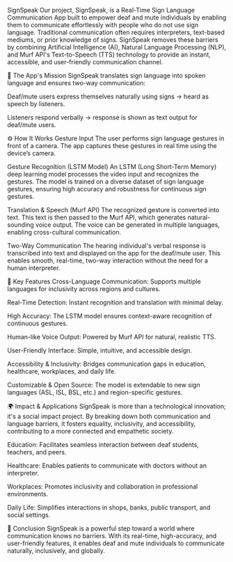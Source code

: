 SignSpeak
Our project, SignSpeak, is a Real-Time Sign Language Communication App built to empower deaf and mute individuals by enabling them to communicate effortlessly with people who do not use sign language. Traditional communication often requires interpreters, text-based mediums, or prior knowledge of signs. SignSpeak removes these barriers by combining Artificial Intelligence (AI), Natural Language Processing (NLP), and Murf API's Text-to-Speech (TTS) technology to provide an instant, accessible, and user-friendly communication channel.

🔹 The App's Mission
SignSpeak translates sign language into spoken language and ensures two-way communication:

Deaf/mute users express themselves naturally using signs → heard as speech by listeners.

Listeners respond verbally → response is shown as text output for deaf/mute users.

⚙️ How It Works
Gesture Input
The user performs sign language gestures in front of a camera. The app captures these gestures in real time using the device’s camera.

Gesture Recognition (LSTM Model)
An LSTM (Long Short-Term Memory) deep learning model processes the video input and recognizes the gestures. The model is trained on a diverse dataset of sign language gestures, ensuring high accuracy and robustness for continuous sign gestures.

Translation & Speech (Murf API)
The recognized gesture is converted into text. This text is then passed to the Murf API, which generates natural-sounding voice output. The voice can be generated in multiple languages, enabling cross-cultural communication.

Two-Way Communication
The hearing individual's verbal response is transcribed into text and displayed on the app for the deaf/mute user. This enables smooth, real-time, two-way interaction without the need for a human interpreter.

🌟 Key Features
Cross-Language Communication: Supports multiple languages for inclusivity across regions and cultures.

Real-Time Detection: Instant recognition and translation with minimal delay.

High Accuracy: The LSTM model ensures context-aware recognition of continuous gestures.

Human-like Voice Output: Powered by Murf API for natural, realistic TTS.

User-Friendly Interface: Simple, intuitive, and accessible design.

Accessibility & Inclusivity: Bridges communication gaps in education, healthcare, workplaces, and daily life.

Customizable & Open Source: The model is extendable to new sign languages (ASL, ISL, BSL, etc.) and region-specific gestures.

🌍 Impact & Applications
SignSpeak is more than a technological innovation; it's a social impact project. By breaking down both communication and language barriers, it fosters equality, inclusivity, and accessibility, contributing to a more connected and empathetic society.

Education: Facilitates seamless interaction between deaf students, teachers, and peers.

Healthcare: Enables patients to communicate with doctors without an interpreter.

Workplaces: Promotes inclusivity and collaboration in professional environments.

Daily Life: Simplifies interactions in shops, banks, public transport, and social settings.

🏁 Conclusion
SignSpeak is a powerful step toward a world where communication knows no barriers. With its real-time, high-accuracy, and user-friendly features, it enables deaf and mute individuals to communicate naturally, inclusively, and globally.
